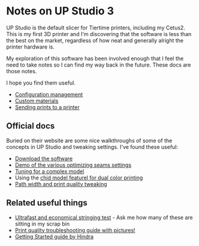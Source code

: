 # Notes on UP Studio 3

UP Studio is the default slicer for Tiertime printers, including my Cetus2. This is my first 3D printer and I'm discovering that the software is less than the best on the market, regardless of how neat and generally alright the printer hardware is.

My exploration of this software has been involved enough that I feel the need to take notes so I can find my way back in the future. These docs are those notes.

I hope you find them useful.

* [Configuration management](configuration.md)
* [Custom materials](materials.md)
* [Sending prints to a printer](send_to_printer.md)

## Official docs

Buried on their website are some nice walkthroughs of some of the concepts in UP Studio and tweaking settings. I've found these useful:

* [Download the software](https://www.cetus3d.com/software/)
* [Demo of the various optimizing seams settings](https://support.tiertime.com/hc/en-us/articles/900004221003--Case-Study-Optimizing-Seams)
* [Tuning for a complex model](https://support.tiertime.com/hc/en-us/articles/900004221103--Case-Study-Tuning-Tolerance-Printing-the-Sunshine-Engine-Benchmark)
* Using the [chid model featurel for dual color printing](https://support.tiertime.com/hc/en-us/articles/900005014903--Case-Study-Use-Child-Model-for-Model-Embedding-Dual-Color-Printing)
* [Path width and print quality tweaking](https://support.tiertime.com/hc/en-us/articles/360020621873)

## Related useful things

* [Ultrafast and economical stringing test](https://www.thingiverse.com/thing:2219103) - Ask me how many of these are sitting in my scrap bin
* [Print quality troubleshooting guide with pictures!](https://www.simplify3d.com/resources/print-quality-troubleshooting/)
* [Getting Started guide by Hindra](https://forum.tiertime.com/t/getting-started-in-up-studio-3/3628/3)
